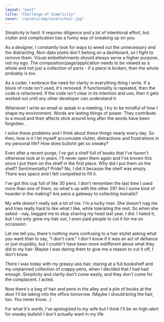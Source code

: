 ```yaml
---
layout: "post"
title: "Challenge of Simplicity"
cover: "/assets/img/covers/hair.jpg"
---
```


Simplicity is hard. It requires diligence and a lot of intentional effort, but clutter and complication has a funny way of sneaking up on you.

As a designer, I constantly look for ways to weed out the unnecessary and the distracting. Non-data pixels don't belong on a dashboard, so I fight to remove them. Visual embellishments should always serve a higher purpose, not my ego. The composition/page/application needs to be viewed as a whole and not just a collection of parts - if a piece is broken, then the whole probably is too.

As a coder, I embrace the need for clarity in everything thing I write. If a block of code isn't used, it's removed. If functionality is repeated, then the code is refactored. If the code isn't clear in its intention and use, then it gets worked out until any other developer can understand it.

Whenever I write an email or speak in a meeting, I try to be mindful of how I shape my environment. Words are lasting things of power. They contribute to a mood and their affects stick around long after the words have been forgotten.

I solve these problems and I think about these things nearly every day. So then, how is it I let myself accumulate clutter, distractions and frustrations in my personal life? How does bullshit get so sneaky?

Even after a recent purge, I've got a shelf full of books that I've haven't otherwise look at in years. I'll never open them again and I've known this since I put them on the shelf in the first place. Why did I put them on the shelf? Sentimentality? Pride? No, I did it because the shelf was empty. There was space and I felt compelled to fill it.

I've got this cup full of like 30 pens. I don't remember the last time I used more than one of them, so what's up with the other 29? Am I some kind of hoarder in the making? Are pens a gateway to collecting toenails?

My wife doesn't really ask a lot of me. I'm a lucky man. She doesn't nag me and tries really hard to like what I like, while tolerating the rest. So when she asked - nay, begged me to stop shaving my head last year, I did. I hated it, but I not only grew my hair out, I even paid people to cut it for me on occassion.

Let me tell you, there's nothing more confusing to a hair stylist asking what you want than to say, "I don't care." I don't know if it was an act of defiance or just stupidity, but I couldn't have been more indifferent about what they did to my hair. Maybe I was daring them to give me a reason to cut it off, I don't know.

There I was today with my greasy-ass hair, staring at a full bookshelf and my unplanned collection of crappy pens, when I decided that I had had enough. Simplicity and clarity don't come easily, and they don't come for the complacent. I acted.

Now there's a bag of hair and pens in the alley and a pile of books at the door I'll be taking into the office tomorrow. (Maybe I should bring the hair, too. You never know…)

For what it's worth, I've apologized to my wife but I think I'll be on high-alert for sneaky bullshit I don't actually want in my life.